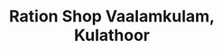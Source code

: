 ---
title: "Ration Shop Vaalamkulam, Kulathoor"
url: /trivandrum/ration-shop-vaalamkulam-kulathoor/
shop: convenience
---